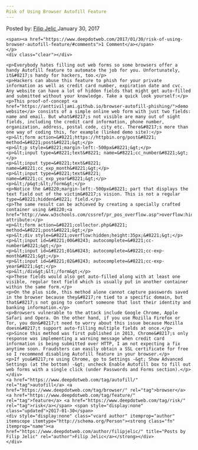 ```yaml
---
Risk of Using Browser Autofill Feature
---
```

<article class="post-listing post-17861 post type-post status-publish format-standard has-post-thumbnail hentry  tag-autofill tag-browser tag-feature tag-risk">
    <div class="post-inner">
        <span>Posted by: <a href="https://www.deepdotweb.com/author/filipjelic/" title="">Filip Jelic </a></span>
    <span>January 30, 2017</span>
    
    <span><a href="https://www.deepdotweb.com/2017/01/30/risk-of-using-browser-autofill-feature/#comments">1 Comment</a></span>
    </p>
    <div class="clear"></div>
    
    <p>Everybody hates filling out web forms so some browsers offer a handy Autofill feature to automate the job for you. Unfortunately, it&#8217;s handy for hackers, too.</p>
    <p>Hackers can abuse this feature to phish for your private information as well as credit card number, expiration date and cvc. Any website can have a lot of hidden fields that might get auto-filled and submitted without your knowledge. Take a quick look yourself:</p>
    <p>This proof-of-concept <a href="https://anttiviljami.github.io/browser-autofill-phishing/">demo website</a> consists of a simple online web form with just two fields: name and email. But what&#8217;s not visible are many out of sight fields, including the credit card information, phone number, organization, address, postal code, city etc. There&#8217;s more than one way of coding this, for example (linked demo site):</p>
    <p>&lt;form action=&#8221;https://httpbin.org/post&#8221; method=&#8221;post&#8221;&gt;</p>
    <p>&lt;p style=&#8221;margin-left:-500px&#8221;&gt;</p>
    <p>&lt;input type=&#8221;text&#8221; name=&#8221;cc_number&#8221;&gt;</p>
    <p>&lt;input type=&#8221;text&#8221; name=&#8221;cc_exp_month&#8221;&gt;</p>
    <p>&lt;input type=&#8221;text&#8221; name=&#8221;cc_exp_year&#8221;&gt;</p>
    <p>&lt;/p&gt;&lt;/form&gt;</p>
    <p>Notice the &#8220;margin-left:-500px&#8221; part that displays the text field out of the victim&#8217;s vision. This is not a regular type=&#8221;hidden&#8221; field.</p>
    <p>The same result can be achieved by creating a specially crafted container using &#8220;<a href="http://www.w3schools.com/cssref/pr_pos_overflow.asp">overflow:hidden</a>&#8221; attribute:</p>
    <p>&lt;form action=&#8221;collector.php&#8221; method=&#8221;post&#8221;&gt;</p>
    <p>&lt;div style=&#8221;overflow:hidden;height:35px;&#8221;&gt;</p>
    <p>&lt;input id=&#8221;00&#8243; autocomplete=&#8221;cc-number&#8221;&gt;</p>
    <p>&lt;input id=&#8221;01&#8243; autocomplete=&#8221;cc-exp-month&#8221;&gt;</p>
    <p>&lt;input id=&#8221;02&#8243; autocomplete=&#8221;cc-exp-year&#8221;&gt;</p>
    <p>&lt;/div&gt;&lt;/form&gt;</p>
    <p>These fields would also get auto-filled along with at least one visible, regular text field which is usually put in another container within the same form.</p>
    <p>On the plus side, this method alone cannot capture passwords saved in the browser because they&#8217;re tied to a specific domain, but that&#8217;s not going to comfort someone that lost their identity and banking information.</p>
    <p>Browsers vulnerable to the attack include Google Chrome, Apple Safari and Opera. On the other hand, if you use Mozilla Firefox or Tor, you don&#8217;t need to worry about this issue because Mozilla doesn&#8217;t support auto-filling multiple fields at once.</p>
    <p>Since this method was first published in 2013, Chrome&#8217;s only response was implementing a warning message when credit card information is being submitted over HTTP, I am not expecting a fix anytime soon. Fraudsters can easily obtain a SSL certificate for free so I recommend disabling Autofill feature in your browser.</p>
    <p>If you&#8217;re using Chrome, go to Settings -&gt; Show Advanced Settings (at the bottom) -&gt; uncheck Enable Autofill box to fill out web forms with a single click (under Passwords and Forms section).</p>
    </div>
    <a href="https://www.deepdotweb.com/tag/autofill/" rel="tag">autofill</a> <a href="https://www.deepdotweb.com/tag/browser/" rel="tag">browser</a> <a href="https://www.deepdotweb.com/tag/feature/" rel="tag">feature</a> <a href="https://www.deepdotweb.com/tag/risk/" rel="tag">risk</a></span> <span style="display:none" class="updated">2017-01-30</span>
    <div style="display:none" class="vcard author" itemprop="author" itemscope itemtype="http://schema.org/Person"><strong class="fn" itemprop="name"><a href="https://www.deepdotweb.com/author/filipjelic/" title="Posts by Filip Jelic" rel="author">Filip Jelic</a></strong></div>
    </div>
</article>

